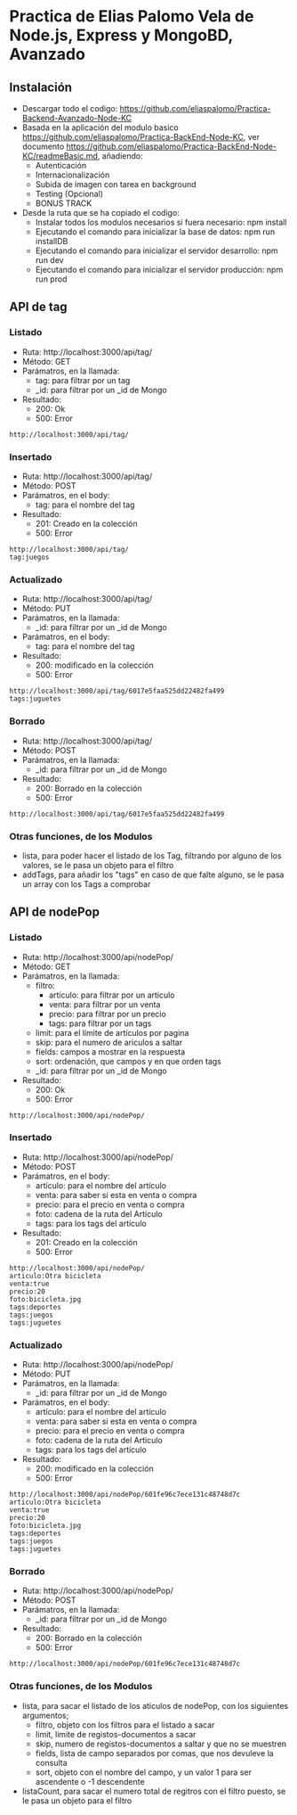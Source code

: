 # Practica de Elias Palomo Vela de Node.js, Express y MongoBD, Avanzado
 
## Instalación
* Descargar todo el codigo:  https://github.com/eliaspalomo/Practica-Backend-Avanzado-Node-KC
* Basada en la aplicación del modulo basico https://github.com/eliaspalomo/Practica-BackEnd-Node-KC, ver documento https://github.com/eliaspalomo/Practica-BackEnd-Node-KC/readmeBasic.md, añadiendo:
   * Autenticación
   * Internacionalización
   * Subida de imagen con tarea en background
   * Testing (Opcional)
   * BONUS TRACK
* Desde la ruta que se ha copiado el codigo:
   * Instalar todos los modulos necesarios si fuera necesario: npm install
   * Ejecutando el comando para inicializar la base de datos: npm run installDB
   * Ejecutando el comando para inicializar el servidor desarrollo: npm run dev
   * Ejecutando el comando para inicializar el servidor producción: npm run prod

## API de tag
### Listado
 * Ruta: http://localhost:3000/api/tag/
 * Método: GET
 * Parámatros, en la llamada:
    * tag: para filtrar por un tag
    * _id: para filtrar por un _id de Mongo
 * Resultado:
    * 200: Ok
    * 500: Error
~~~
http://localhost:3000/api/tag/
~~~

### Insertado
 * Ruta: http://localhost:3000/api/tag/
 * Método: POST
 * Parámatros, en el body:
    * tag: para el nombre del tag
 * Resultado:
    * 201: Creado en la colección
    * 500: Error
~~~
http://localhost:3000/api/tag/
tag:juegos
~~~

### Actualizado
 * Ruta: http://localhost:3000/api/tag/
 * Método: PUT
 * Parámatros, en la llamada:
    * _id: para filtrar por un _id de Mongo
 * Parámatros, en el body:
    * tag: para el nombre del tag
 * Resultado:
    * 200: modificado en la colección
    * 500: Error
~~~
http://localhost:3000/api/tag/6017e5faa525dd22482fa499
tags:juguetes
~~~

### Borrado
 * Ruta: http://localhost:3000/api/tag/
 * Método: POST
 * Parámatros, en la llamada:
    * _id: para filtrar por un _id de Mongo
 * Resultado:
    * 200: Borrado en la colección
    * 500: Error
~~~
http://localhost:3000/api/tag/6017e5faa525dd22482fa499
~~~

### Otras funciones, de los Modulos
* lista, para poder hacer el listado de los Tag, filtrando por alguno de los valores, se le pasa un objeto para el filtro
* addTags, para añadir los "tags" en caso de que falte alguno, se le pasa un array con los Tags a comprobar

## API de nodePop
### Listado
 * Ruta: http://localhost:3000/api/nodePop/
 * Método: GET
 * Parámatros, en la llamada:
    * filtro:
        * artículo: para filtrar por un artículo
        * venta: para filtrar por un venta
        * precio: para filtrar por un precio
        * tags: para filtrar por un tags
    * limit: para el límite de artículos por pagina
    * skip: para el numero de ariculos a saltar
    * fields: campos a mostrar en la respuesta
    * sort: ordenación, que campos y en que orden
    tags
    * _id: para filtrar por un _id de Mongo
 * Resultado:
    * 200: Ok
    * 500: Error
~~~
http://localhost:3000/api/nodePop/
~~~

### Insertado
 * Ruta: http://localhost:3000/api/nodePop/
 * Método: POST
 * Parámatros, en el body:
    * artículo: para el nombre del artículo
    * venta: para saber si esta en venta o compra
    * precio: para el precio en venta o compra
    * foto: cadena de la ruta del Articulo
    * tags: para los tags del artículo
 * Resultado:
    * 201: Creado en la colección
    * 500: Error
~~~
http://localhost:3000/api/nodePop/
articulo:Otra bicicleta
venta:true
precio:20
foto:bicicleta.jpg
tags:deportes
tags:juegos
tags:juguetes
~~~

### Actualizado
 * Ruta: http://localhost:3000/api/nodePop/
 * Método: PUT
 * Parámatros, en la llamada:
    * _id: para filtrar por un _id de Mongo
 * Parámatros, en el body:
    * artículo: para el nombre del artículo
    * venta: para saber si esta en venta o compra
    * precio: para el precio en venta o compra
    * foto: cadena de la ruta del Articulo
    * tags: para los tags del artículo
 * Resultado:
    * 200: modificado en la colección
    * 500: Error
~~~
http://localhost:3000/api/nodePop/601fe96c7ece131c48748d7c
articulo:Otra bicicleta
venta:true
precio:20
foto:bicicleta.jpg
tags:deportes
tags:juegos
tags:juguetes
~~~

### Borrado
 * Ruta: http://localhost:3000/api/nodePop/
 * Método: POST
 * Parámatros, en la llamada:
    * _id: para filtrar por un _id de Mongo
 * Resultado:
    * 200: Borrado en la colección
    * 500: Error
~~~
http://localhost:3000/api/nodePop/601fe96c7ece131c48748d7c
~~~

### Otras funciones, de los Modulos
* lista, para sacar el listado de los aticulos de nodePop, con los siguientes argumentos;
   * filtro, objeto con los filtros para el listado a sacar
   * limit, limite de registos-documentos a sacar
   * skip, numero de registos-documentos a saltar y que no se muestren
   * fields, lista de campo separados por comas, que nos devuleve la consulta
   * sort, objeto con el nombre del campo, y un valor 1 para ser ascendente o -1 descendente
* listaCount, para sacar el numero total de regitros con el filtro puesto, se le pasa un objeto para el filtro